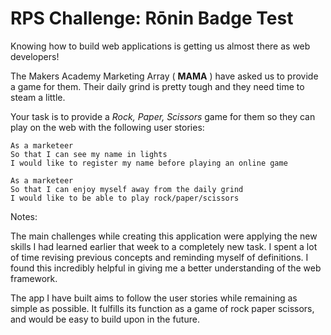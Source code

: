 # RPS Challenge: Rōnin Badge Test

Knowing how to build web applications is getting us almost there as web developers!

The Makers Academy Marketing Array ( **MAMA** ) have asked us to provide a game for them. Their daily grind is pretty tough and they need time to steam a little.

Your task is to provide a _Rock, Paper, Scissors_ game for them so they can play on the web with the following user stories:

```
As a marketeer
So that I can see my name in lights
I would like to register my name before playing an online game

As a marketeer
So that I can enjoy myself away from the daily grind
I would like to be able to play rock/paper/scissors
```


Notes:

The main challenges while creating this application were applying the new skills I had learned earlier that week to a completely new task. I spent a lot of time revising previous concepts and reminding myself of definitions. I found this incredibly helpful in giving me a better understanding of the web framework.

The app I have built aims to follow the user stories while remaining as simple as possible. It fulfills its function as a game of rock paper scissors, and would be easy to build upon in the future.

